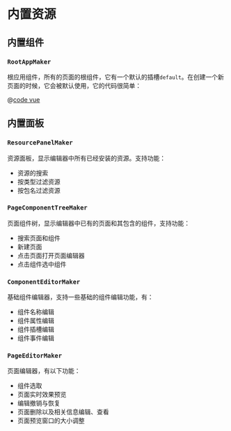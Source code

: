 # 内置资源

## 内置组件
### `RootAppMaker` 
根应用组件，所有的页面的根组件，它有一个默认的插槽`default`。在创建一个新页面的时候，它会被默认使用，它的代码很简单：

@[code vue](../../src/built-in-resources/components/root-app/RootApp.vue)

## 内置面板
### `ResourcePanelMaker` 
资源面板，显示编辑器中所有已经安装的资源。支持功能：
- 资源的搜索
- 按类型过滤资源
- 按包名过滤资源
### `PageComponentTreeMaker`
页面组件树，显示编辑器中已有的页面和其包含的组件，支持功能：
- 搜索页面和组件
- 新建页面
- 点击页面打开页面编辑器
- 点击组件选中组件
### `ComponentEditorMaker`
基础组件编辑器，支持一些基础的组件编辑功能，有：
- 组件名称编辑
- 组件属性编辑
- 组件插槽编辑
- 组件事件编辑
### `PageEditorMaker` 
页面编辑器，有以下功能：
- 组件选取
- 页面实时效果预览
- 编辑撤销与恢复
- 页面删除以及相关信息编辑、查看
- 页面预览窗口的大小调整
